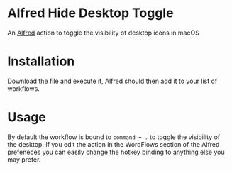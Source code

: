 # Alfred Hide Desktop Toggle
An [Alfred](https://www.alfredapp.com/) action to toggle the visibility of desktop icons in macOS

# Installation
Download the file and execute it, Alfred should then add it to your list of workflows.

# Usage
By default the workflow is bound to `command + .` to toggle the visibility of the desktop. If you edit the action in the WordFlows section of the Alfred prefeneces you can easily change the hotkey binding to anything else you may prefer.
